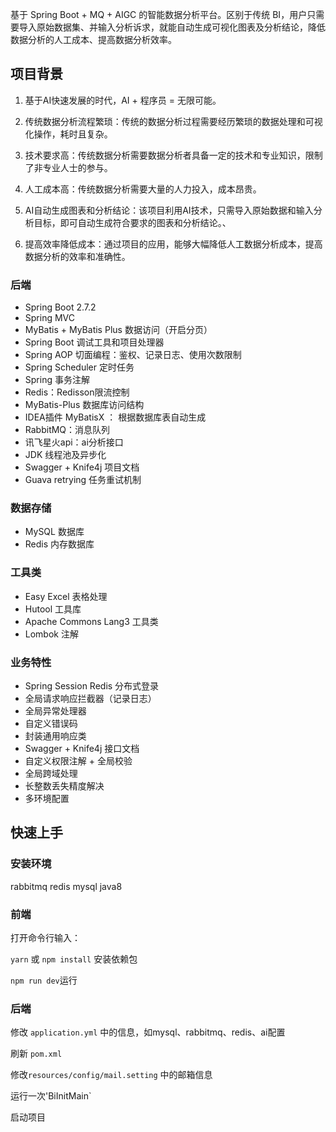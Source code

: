基于 Spring Boot + MQ + AIGC 的智能数据分析平台。区别于传统 BI，用户只需要导入原始数据集、并输入分析诉求，就能自动生成可视化图表及分析结论，降低数据分析的人工成本、提高数据分析效率。

## 项目背景

1. 基于AI快速发展的时代，AI + 程序员 = 无限可能。

2. 传统数据分析流程繁琐：传统的数据分析过程需要经历繁琐的数据处理和可视化操作，耗时且复杂。

3. 技术要求高：传统数据分析需要数据分析者具备一定的技术和专业知识，限制了非专业人士的参与。

4. 人工成本高：传统数据分析需要大量的人力投入，成本昂贵。

5. AI自动生成图表和分析结论：该项目利用AI技术，只需导入原始数据和输入分析目标，即可自动生成符合要求的图表和分析结论。、

6. 提高效率降低成本：通过项目的应用，能够大幅降低人工数据分析成本，提高数据分析的效率和准确性。

### 后端

- Spring Boot 2.7.2
- Spring MVC
- MyBatis + MyBatis Plus 数据访问（开启分页）
- Spring Boot 调试工具和项目处理器
- Spring AOP 切面编程：鉴权、记录日志、使用次数限制
- Spring Scheduler 定时任务
- Spring 事务注解
- Redis：Redisson限流控制
- MyBatis-Plus 数据库访问结构
- IDEA插件 MyBatisX ： 根据数据库表自动生成
- RabbitMQ：消息队列
- 讯飞星火api：ai分析接口
- JDK 线程池及异步化
- Swagger + Knife4j 项目文档
- Guava retrying 任务重试机制

### 数据存储

- MySQL 数据库
- Redis 内存数据库

### 工具类

- Easy Excel 表格处理
- Hutool 工具库
- Apache Commons Lang3 工具类
- Lombok 注解

### 业务特性

- Spring Session Redis 分布式登录
- 全局请求响应拦截器（记录日志）
- 全局异常处理器
- 自定义错误码
- 封装通用响应类
- Swagger + Knife4j 接口文档
- 自定义权限注解 + 全局校验
- 全局跨域处理
- 长整数丢失精度解决
- 多环境配置



## 快速上手

### 安装环境

rabbitmq  redis  mysql  java8 

### 前端

打开命令行输入：

`yarn` 或 `npm install` 安装依赖包

`npm run dev`运行

### 后端

修改 `application.yml` 中的信息，如mysql、rabbitmq、redis、ai配置

刷新 `pom.xml`

修改`resources/config/mail.setting` 中的邮箱信息

运行一次'BiInitMain`

启动项目
